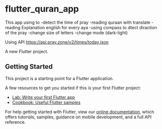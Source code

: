 # flutter_quran_app

This app using to 
  -detect the time of pray
  -reading quraan with translate
  -reading Explanation english for every aya
  -using compass to dtect diraction of the pray
  -change size of letters
  -change mode (dark-light)
  
  Using API https://api.pray.zone/v2/times/today.json
  
  

A new Flutter project.

## Getting Started

This project is a starting point for a Flutter application.

A few resources to get you started if this is your first Flutter project:

- [Lab: Write your first Flutter app](https://flutter.dev/docs/get-started/codelab)
- [Cookbook: Useful Flutter samples](https://flutter.dev/docs/cookbook)

For help getting started with Flutter, view our
[online documentation](https://flutter.dev/docs), which offers tutorials,
samples, guidance on mobile development, and a full API reference.
